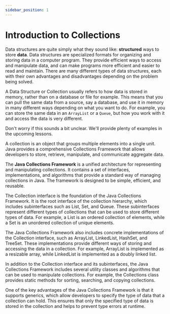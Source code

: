 ```yaml
---
sidebar_position: 1
---
```


# Introduction to Collections

Data structures are quite simply what they sound like: **structured** ways to store **data**. Data structures are specialized formats for organizing and storing data in a computer program. They provide efficient ways to access and manipulate data, and can make programs more efficient and easier to read and maintain. There are many different types of data structures, each with their own advantages and disadvantages depending on the problem being solved.

A Data Structure or Collection usually refers to how data is stored in memory, rather than on a database or file for example. This means that you can pull the same data from a source, say a database, and use it in memory in many different ways depending on what you want to do. For example, you can store the same data in an `ArrayList` or a `Queue`, but how you work with it and access the data is very different.

Don't worry if this sounds a bit unclear. We'll provide plenty of examples in the upcoming lessons.

A collection is an object that groups multiple elements into a single unit. Java provides a comprehensive Collections Framework that allows developers to store, retrieve, manipulate, and communicate aggregate data.

The **Java Collections Framework** is a unified architecture for representing and manipulating collections. It contains a set of interfaces, implementations, and algorithms that provide a standard way of managing collections in Java. The framework is designed to be simple, efficient, and reusable.

The Collection interface is the foundation of the Java Collections Framework. It is the root interface of the collection hierarchy, which includes subinterfaces such as List, Set, and Queue. These subinterfaces represent different types of collections that can be used to store different types of data. For example, a List is an ordered collection of elements, while a Set is an unordered collection of unique elements.

The Java Collections Framework also includes concrete implementations of the Collection interface, such as ArrayList, LinkedList, HashSet, and TreeSet. These implementations provide different ways of storing and accessing the data in a collection. For example, ArrayList is implemented as a resizable array, while LinkedList is implemented as a doubly linked list.

In addition to the Collection interface and its subinterfaces, the Java Collections Framework includes several utility classes and algorithms that can be used to manipulate collections. For example, the Collections class provides static methods for sorting, searching, and copying collections.

One of the key advantages of the Java Collections Framework is that it supports generics, which allow developers to specify the type of data that a collection can hold. This ensures that only the specified type of data is stored in the collection and helps to prevent type errors at runtime.
